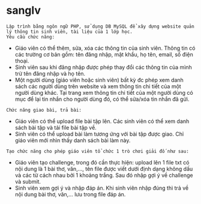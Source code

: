 # sanglv
```
Lập trình bằng ngôn ngữ PHP, sử dụng DB MySQL để xây dựng website quản lý thông tin sinh viên, tài liệu của 1 lớp học.
Yêu cầu chức năng:
```
  + Giáo viên có thể thêm, sửa, xóa các thông tin của sinh viên. Thông tin có các trường cơ bản gồm: tên đăng nhập, mật khẩu, họ tên, email, số điện thoại.
  + Sinh viên sau khi đăng nhập được phép thay đổi các thông tin của mình trừ tên đăng nhập và họ tên. 
  + Một người dùng (giáo viên hoặc sinh viên) bất kỳ đc phép xem danh sách các người dùng trên website và xem thông tin chi tiết của một người dùng khác. Tại trang xem thông tin chi tiết của một người dùng có mục để lại tin nhắn cho người dùng đó, có thể sửa/xóa tin nhắn đã gửi. 

```
Chức năng giao bài, trả bài:
```
  + Giáo viên có thể upload file bài tập lên. Các sinh viên có thể xem danh sách bài tập và tải file bài tập về.
  + Sinh viên có thể upload bài làm tương ứng với bài tập được giao. Chỉ giáo viên mới nhìn thấy danh sách bài làm này.

```
Tạo chức năng cho phép giáo viên tổ chức 1 trò chơi giải đố như sau:
```
  + Giáo viên tạo challenge, trong đó cần thực hiện: upload lên 1 file txt có nội dung là 1 bài thơ, văn,…, tên file được viết dưới định dạng không dấu và các từ cách nhau bởi 1 khoảng trắng. Sau đó nhập gợi ý về challenge và submit.
  + Sinh viên xem gợi ý và nhập đáp án. Khi sinh viên nhập đúng thì trả về nội dung bài thơ, văn,… lưu trong file đáp án. 
